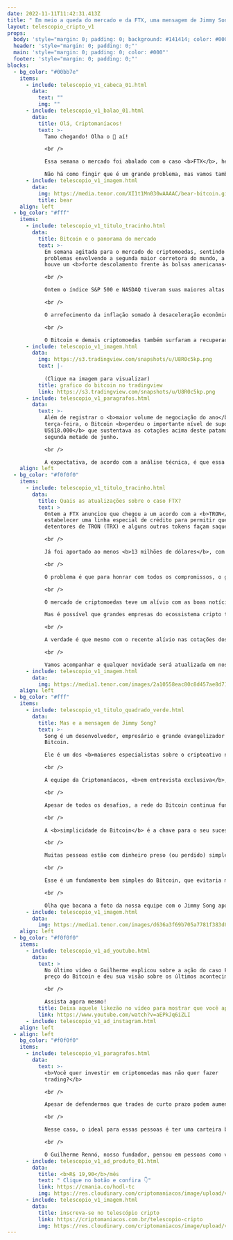 ```yaml
---
date: 2022-11-11T11:42:31.413Z
title: " Em meio a queda do mercado e da FTX, uma mensagem de Jimmy Song para você!"
layout: telescopio_cripto_v1
props:
  body: 'style="margin: 0; padding: 0; background: #141414; color: #000"'
  header: 'style="margin: 0; padding: 0;"'
  main: 'style="margin: 0; padding: 0; color: #000"'
  footer: 'style="margin: 0; padding: 0;"'
blocks:
  - bg_color: "#00bb7e"
    items:
      - include: telescopio_v1_cabeca_01.html
        data:
          text: ""
          img: ""
      - include: telescopio_v1_balao_01.html
        data:
          title: Olá, Criptomaníacos!
          text: >-
            Tamo chegando! Olha o 🔭 aí!

            <br />

            Essa semana o mercado foi abalado com o caso <b>FTX</b>, hein?<br/>

            Não há como fingir que é um grande problema, mas vamos também respirar e nos lembrar dos fundamentos mais importantes do mercado neste momento.
      - include: telescopio_v1_imagem.html
        data:
          img: https://media.tenor.com/XI1t1Mn030wAAAAC/bear-bitcoin.gif
          title: bear
    align: left
  - bg_color: "#fff"
    items:
      - include: telescopio_v1_titulo_tracinho.html
        data:
          title: Bitcoin e o panorama do mercado
          text: >-
            Em semana agitada para o mercado de criptomoedas, sentindo os
            problemas envolvendo a segunda maior corretora do mundo, a FTX,
            houve um <b>forte descolamento frente às bolsas americanas</b>.

            <br />

            Ontem o índice S&P 500 e NASDAQ tiveram suas maiores altas diárias desde o início da pandemia, impulsionados por uma <b>leitura da inflação abaixo do esperado nos EUA</b>.

            <br />

            O arrefecimento da inflação somado à desaceleração econômica dos últimos trimestres faz com que os investidores precifiquem <b>menores altas nas taxas de juros</b> para as próximas reuniões do FED.

            <br />

            O Bitcoin e demais criptomoedas também surfaram a recuperação de ontem, subindo mais de 10%, mas <b>insuficiente para zerar as gigantescas perdas</b> vistas na terça e quarta-feira.
      - include: telescopio_v1_imagem.html
        data:
          img: https://s3.tradingview.com/snapshots/u/U8R0c5kp.png
          text: |-
            
            (Clique na imagem para visualizar)
          title: grafico do bitcoin no tradingview
          link: https://s3.tradingview.com/snapshots/u/U8R0c5kp.png
      - include: telescopio_v1_paragrafos.html
        data:
          text: >-
            Além de registrar o <b>maior volume de negociação do ano</b> na
            terça-feira, o Bitcoin <b>perdeu o importante nível de suporte dos
            US$18.000</b> que sustentava as cotações acima deste patamar desde a
            segunda metade de junho.

            <br />

            A expectativa, de acordo com a análise técnica, é que essa região passe agora a oferecer resistência para os preços do principal ativo do mercado, enquanto <b>os investidores ainda investigam os possíveis contágios para outras corretoras</b> ou projetos cripto que tenham algum tipo de exposição à FTX.
    align: left
  - bg_color: "#f0f0f0"
    items:
      - include: telescopio_v1_titulo_tracinho.html
        data:
          title: Quais as atualizações sobre o caso FTX?
          text: >
            Ontem a FTX anunciou que chegou a um acordo com a <b>TRON</b> para
            estabelecer uma linha especial de crédito para permitir que
            detentores de TRON (TRX) e alguns outros tokens façam saques. 

            <br />

            Já foi aportado ao menos <b>13 milhões de dólares</b>, com promessa de mais injeção semanal de liquidez. Isso fez com que o preço da TRON subisse significativamente na corretora.

            <br />

            O problema é que para honrar com todos os compromissos, o grupo que compõe a FTX precisa de valores que podem ultrapassar a casa dos <b>8 bilhões de dólares</b>.

            <br />

            O mercado de criptomoedas teve um alívio com as boas notícias sobre com a divulgação dos dados da <b>inflação nos Estados Unidos, que veio abaixo do esperado</b>.

            Mas é possível que grandes empresas do ecossistema cripto tenham dinheiro preso com a FTX. A queda da exchange pode trazer uma série de outras quebras.

            <br />

            A verdade é que mesmo com o recente alívio nas cotações dos ativos digitais, <b>é muito cedo para falar que o pior já passou</b>. 

            <br />

            Vamos acompanhar e qualquer novidade será atualizada em nossos Telescópios!
      - include: telescopio_v1_imagem.html
        data:
          img: https://media1.tenor.com/images/2a10558eac80c8d457ae8d713957f32c/tenor.gif
    align: left
  - bg_color: "#fff"
    items:
      - include: telescopio_v1_titulo_quadrado_verde.html
        data:
          title: Mas e a mensagem de Jimmy Song?
          text: >-
            Song é um desenvolvedor, empresário e grande evangelizador sobre
            Bitcoin. 

            Ele é um dos <b>maiores especialistas sobre o criptoativo na atualidade</b> e esteve presente na SatsConf que aconteceu esta semana em São Paulo.

            <br />

            A equipe da Criptomaníacos, <b>em entrevista exclusiva</b>, conversou com Jimmy e há uma mensagem bem clara em todas as suas respostas a respeito das moedas digitais e momento que vivemos: <b>o Bitcoin é simples e ele resolve todas as turbulências que estamos enfrentando</b>.

            <br />

            Apesar de todos os desafios, a rede do Bitcoin continua funcionando sem interrupções. Empresas são criadas e somem, muitas altcoins aparecem e morrem… E o Bitcoin passa por tudo isso sem estremecer os fundamentos de sua rede.

            <br />

            A <b>simplicidade do Bitcoin</b> é a chave para o seu sucesso. Ele não precisa de institucionais entrando, nem serviços de terceiros… E o caso FTX pode ser um bom exemplo de como é complicado confiar num custodiante.

            <br />

            Muitas pessoas estão com dinheiro preso (ou perdido) simplesmente por não ter seguido aquele ditado já velho que nos lembra que <b>só temos de fato os ativos se tivermos o controle das chaves</b>.

            <br />

            Esse é um fundamento bem simples do Bitcoin, que evitaria muitas perdas no mercado.

            <br />

            Olha que bacana a foto da nossa equipe com o Jimmy Song após a entrevista! Em breve postaremos o conteúdo na íntegra! Fique ligado!
      - include: telescopio_v1_imagem.html
        data:
          img: https://media1.tenor.com/images/d636a3f69b705a7781f383d875074b0e/tenor.gif?itemid=27077853
    align: left
  - bg_color: "#f0f0f0"
    items:
      - include: telescopio_v1_ad_youtube.html
        data:
          text: >
            No último vídeo o Guilherme explicou sobre a ação do caso FTX no
            preço do Bitcoin e deu sua visão sobre os últimos acontecimentos.

            <br />

            Assista agora mesmo!
          title: Deixa aquele likezão no vídeo para mostrar que você apoia o Bitcoin!
          link: https://www.youtube.com/watch?v=aEPkJq6iZLI
      - include: telescopio_v1_ad_instagram.html
    align: left
  - align: left
    bg_color: "#f0f0f0"
    items:
      - include: telescopio_v1_paragrafos.html
        data:
          text: >-
            <b>Você quer investir em criptomoedas mas não quer fazer
            trading?</b>

            <br />

            Apesar de defendermos que trades de curto prazo podem aumentar sua rentabilidade, entendemos que nem todo mundo tem o tempo disponível pra operar.

            <br />

            Nesse caso, o ideal para essas pessoas é ter uma carteira bem fundamentada para o longo prazo, cujo objetivo seja acumular Bitcoins.

            <br />

            O Guilherme Rennó, nosso fundador, pensou em pessoas como você e decidiu criar a Carteira HODL, voltada para quem quer dar o primeiro passo no mercado cripto sem se preocupar em operar todo dia.
      - include: telescopio_v1_ad_produto_01.html
        data:
          title: <b>R$ 19,90</b>/mês
          text: " Clique no botão e confira 👇"
          link: https://cmania.co/hodl-tc
          img: https://res.cloudinary.com/criptomaniacos/image/upload/v1661372975/telescopio/produtos/logo_carteira_hodl_mhzjq6.png
      - include: telescopio_v1_imagem.html
        data:
          title: inscreva-se no telescópio cripto
          link: https://criptomaniacos.com.br/telescopio-cripto
          img: https://res.cloudinary.com/criptomaniacos/image/upload/v1662133224/telescopio/inscreva-se-telescopio.png
---
```

